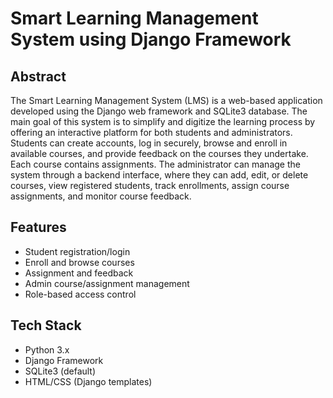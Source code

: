 
# Smart Learning Management System using Django Framework

## Abstract

The Smart Learning Management System (LMS) is a web-based application developed using the Django web framework and SQLite3 database. The main goal of this system is to simplify and digitize the learning process by offering an interactive platform for both students and administrators. Students can create accounts, log in securely, browse and enroll in available courses, and provide feedback on the courses they undertake. Each course contains assignments. The administrator can manage the system through a backend interface, where they can add, edit, or delete courses, view registered students, track enrollments, assign course assignments, and monitor course feedback.

## Features

- Student registration/login
- Enroll and browse courses
- Assignment and feedback
- Admin course/assignment management
- Role-based access control

## Tech Stack

- Python 3.x
- Django Framework
- SQLite3 (default)
- HTML/CSS (Django templates)

